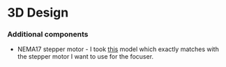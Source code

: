 # 3D Design

### Additional components

- NEMA17 stepper motor - I took [this](https://grabcad.com/library/nema17-detailed-17hs4023-stepper-motor-1) model which exactly matches with the stepper motor I want to use for the focuser.